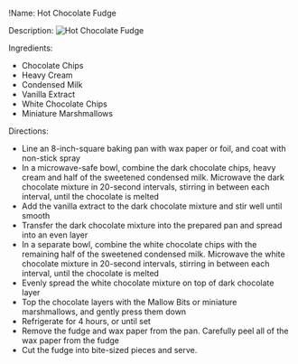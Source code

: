 !Name: Hot Chocolate Fudge

Description:
![Hot Chocolate Fudge](https://www.themealdb.com/images/media/meals/xrysxr1483568462.jpg "Hot Chocolate Fudge")

Ingredients:
- Chocolate Chips
- Heavy Cream
- Condensed Milk
- Vanilla Extract
- White Chocolate Chips
- Miniature Marshmallows

Directions:
- Line an 8-inch-square baking pan with wax paper or foil, and coat with non-stick spray
- In a microwave-safe bowl, combine the dark chocolate chips, heavy cream and half of the sweetened condensed milk. Microwave the dark chocolate mixture in 20-second intervals, stirring in between each interval, until the chocolate is melted
- Add the vanilla extract to the dark chocolate mixture and stir well until smooth
- Transfer the dark chocolate mixture into the prepared pan and spread into an even layer
- In a separate bowl, combine the white chocolate chips with the remaining half of the sweetened condensed milk. Microwave the white chocolate mixture in 20-second intervals, stirring in between each interval, until the chocolate is melted
- Evenly spread the white chocolate mixture on top of dark chocolate layer
- Top the chocolate layers with the Mallow Bits or miniature marshmallows, and gently press them down
- Refrigerate for 4 hours, or until set
- Remove the fudge and wax paper from the pan. Carefully peel all of the wax paper from the fudge
- Cut the fudge into bite-sized pieces and serve.
